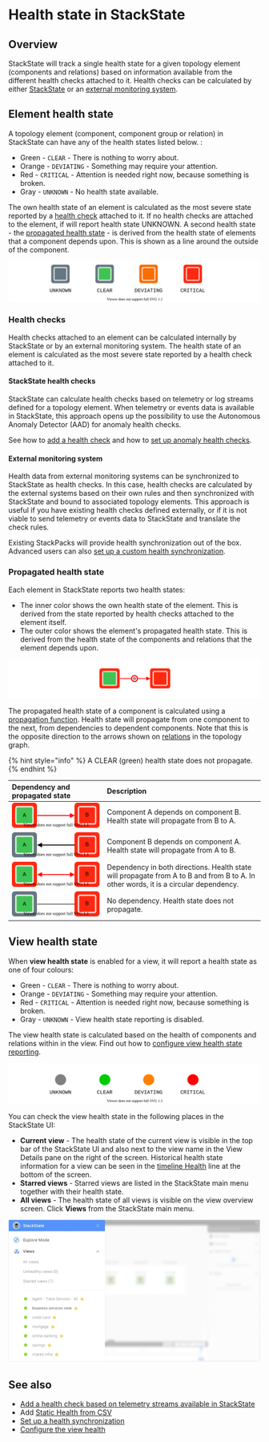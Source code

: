 # Health state in StackState

## Overview

StackState will track a single health state for a given topology element (components and relations) based on information available from the different health checks attached to it. Health checks can be calculated by either [StackState](#stackstate-health-checks) or an [external monitoring system](#external-monitoring-system).

## Element health state

A topology element (component, component group or relation) in StackState can have any of the health states listed below. :

* Green - `CLEAR` - There is nothing to worry about.
* Orange - `DEVIATING` - Something may require your attention.
* Red - `CRITICAL` - Attention is needed right now, because something is broken.
* Gray - `UNKNOWN` - No health state available.

The own health state of an element is calculated as the most severe state reported by a [health check](#health-checks) attached to it. If no health checks are attached to the element, if will report health state UNKNOWN. A second health state - the [propagated health state](#propagated-health-state) - is derived from the health state of elements that a component depends upon. This is shown as a line around the outside of the component.

![Health states](/.gitbook/assets/health-states.svg)

### Health checks

Health checks attached to an element can be calculated internally by StackState or by an external monitoring system. The health state of an element is calculated as the most severe state reported by a health check attached to it.

#### StackState health checks

StackState can calculate health checks based on telemetry or log streams defined for a topology element. When telemetry or events data is available in StackState, this approach opens up the possibility to use the Autonomous Anomaly Detector \(AAD\) for anomaly health checks. 

See how to [add a health check](add-a-health-check.md) and how to [set up anomaly health checks](anomaly-health-checks.md).

#### External monitoring system

Health data from external monitoring systems can be synchronized to StackState as health checks. In this case, health checks are calculated by the external systems based on their own rules and then synchronized with StackState and bound to associated topology elements. This approach is useful if you have existing health checks defined externally, or if it is not viable to send telemetry or events data to StackState and translate the check rules. 

Existing StackPacks will provide health synchronization out of the box. Advanced users can also [set up a custom health synchronization](../../configure/health/health-synchronization.md).

### Propagated health state

Each element in StackState reports two health states:

* The inner color shows the own health state of the element. This is derived from the state reported by health checks attached to the element itself. 
* The outer color shows the element's propagated health state. This is derived from the health state of the components and relations that the element depends upon.

![](/.gitbook/assets/component_health_state.svg)

The propagated health state of a component is calculated using a [propagation function](/develop/developer-guides/custom-functions/propagation-functions.md). Health state will propagate from one component to the next, from dependencies to dependent components. Note that this is the opposite direction to the arrows shown on [relations](/use/introduction-to-stackstate/components_and_relations.md#relations) in the topology graph.

{% hint style="info" %}
A CLEAR (green) health state does not propagate.
{% endhint %}

| Dependency and propagated state | Description |
|:---|:---|
| ![](/.gitbook/assets/propagation-a-to-b.svg) | Component A depends on component B. Health state will propagate from B to A. |
| ![](/.gitbook/assets/propagation-b-to-a.svg) | Component B depends on component A. Health state will propagate from A to B. |
| ![](/.gitbook/assets/propagation-a-and-b.svg) | Dependency in both directions. Health state will propagate from A to B and from B to A. In other words, it is a circular dependency. |
| ![](/.gitbook/assets/propagation-a-not-b.svg) | No dependency. Health state does not propagate. |

## View health state

When **view health state** is enabled for a view, it will report a health state as one of four colours:

* Green - `CLEAR` - There is nothing to worry about.
* Orange - `DEVIATING` - Something may require your attention.
* Red - `CRITICAL` - Attention is needed right now, because something is broken.
* Gray - `UNKNOWN` - View health state reporting is disabled.

The view health state is calculated based on the health of components and relations within in the view. Find out how to [configure view health state reporting](/use/health-state/configure-view-health.md).

![Health states](/.gitbook/assets/view-health-states.svg)

You can check the view health state in the following places in the StackState UI:

* **Current view** - The health state of the current view is visible in the top bar of the StackState UI and also next to the view name in the View Details pane on the right of the screen. Historical health state information for a view can be seen in the [timeline Health](/use/stackstate-ui/timeline-time-travel.md#health) line at the bottom of the screen.
* **Starred views** - Starred views are listed in the StackState main menu together with their health state.
* **All views** - The health state of all views is visible on the view overview screen. Click **Views** from the StackState main menu.

![View health state in main menu](/.gitbook/assets/v44_view_health_main_menu.png)

## See also

* [Add a health check based on telemetry streams available in StackState](add-a-health-check.md)
* Add [Static Health from CSV](/stackpacks/integrations/static_health.md)
* [Set up a health synchronization](../../configure/health/health-synchronization.md)
* [Configure the view health](/use/health-state/configure-view-health.md)
